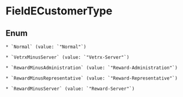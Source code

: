 
# FieldECustomerType

## Enum


    * `Normal` (value: `"Normal"`)

    * `VetrxMinusServer` (value: `"Vetrx-Server"`)

    * `RewardMinusAdministration` (value: `"Reward-Administration"`)

    * `RewardMinusRepresentative` (value: `"Reward-Representative"`)

    * `RewardMinusServer` (value: `"Reward-Server"`)



